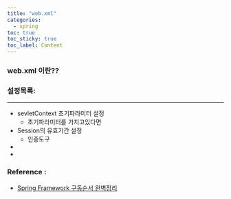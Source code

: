 ```yaml
---
title: "web.xml"
categories: 
  - spring 
toc: true
toc_sticky: true
toc_label: Content 
---
```




### web.xml 이란??

### 설정목록:

--- 

- sevletContext 초기파라미터 설정
  - 초기파라미터를 가지고있다면 
- Session의 유효기간 설정
  - 인증도구
- 
- 
### Reference :
- [Spring Framework 구동순서 완벽정리](https://yoo-hyeok.tistory.com/139)


